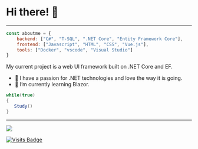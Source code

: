 # Hi there! 👋
---

``` javascript
const aboutme = {
    backend: ["C#", "T-SQL", ".NET Core", "Entity Framework Core"],
    frontend: ["Javascript", "HTML", "CSS", "Vue.js"],
    tools: ["Docker", "vscode", "Visual Studio"]
}
```

My current project is a web UI framework built on .NET Core and EF.

- 🔭 I have a passion for .NET technologies and love the way it is going. 
- 🌱 I’m currently learning Blazor.


``` csharp
while(true)
{
   Study()
}
```

---
<img src="https://github-readme-stats.vercel.app/api?username=dmalcaba&show_icons=true">

<!--
**dmalcaba/dmalcaba** is a ✨ _special_ ✨ repository because its `README.md` (this file) appears on your GitHub profile.

Here are some ideas to get you started:

- 🔭 I’m currently working on ...
- 🌱 I’m currently learning ...
- 👯 I’m looking to collaborate on ...
- 🤔 I’m looking for help with ...
- 💬 Ask me about ...
- 📫 How to reach me: ...
- 😄 Pronouns: ...
- ⚡ Fun fact: ...
-->

[![Visits Badge](https://badges.pufler.dev/visits/dmalcaba/dmalcaba)](https://github.com/dmalcaba)
